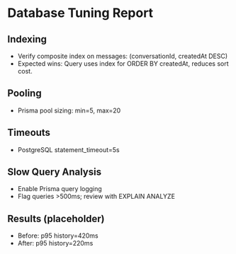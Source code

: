 # Database Tuning Report

## Indexing
- Verify composite index on messages: (conversationId, createdAt DESC)
- Expected wins: Query uses index for ORDER BY createdAt, reduces sort cost.

## Pooling
- Prisma pool sizing: min=5, max=20

## Timeouts
- PostgreSQL statement_timeout=5s

## Slow Query Analysis
- Enable Prisma query logging
- Flag queries >500ms; review with EXPLAIN ANALYZE

## Results (placeholder)
- Before: p95 history=420ms
- After: p95 history=220ms
